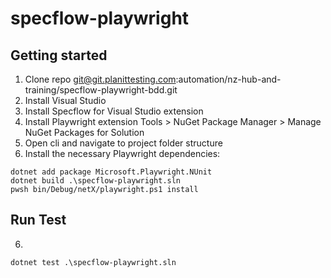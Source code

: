 # specflow-playwright


## Getting started
1. Clone repo git@git.planittesting.com:automation/nz-hub-and-training/specflow-playwright-bdd.git
2. Install Visual Studio
3. Install Specflow for Visual Studio extension
4. Install Playwright extension Tools > NuGet Package Manager > Manage NuGet Packages for Solution
5. Open cli and navigate to project folder structure
6. Install the necessary Playwright dependencies:
```
dotnet add package Microsoft.Playwright.NUnit
dotnet build .\specflow-playwright.sln
pwsh bin/Debug/netX/playwright.ps1 install

```

## Run Test
6. 
```
dotnet test .\specflow-playwright.sln

```